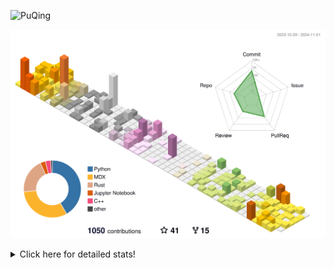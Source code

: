 ![PuQing](https://user-images.githubusercontent.com/27223114/171565019-9a56fae6-b08b-421f-99db-7e830da42371.png)

![](./profile-3d-contrib/profile-season-animate.svg)

<details>
<summary>Click here for detailed stats!</summary>

<!--START_SECTION:waka-->
![Lines of code](https://img.shields.io/badge/From%20Hello%20World%20I%27ve%20Written-1.2%20million%20lines%20of%20code-blue)

**🐱 My GitHub Data** 

> 📦 411.1 kB Used in GitHub's Storage 
 > 
> 🏆 668 Contributions in the Year 2024
 > 
> 🚫 Not Opted to Hire
 > 
> 📜 59 Public Repositories 
 > 
> 🔑 30 Private Repositories 
 > 
**I'm a Night 🦉** 

```text
🌞 Morning                473 commits         ██░░░░░░░░░░░░░░░░░░░░░░░   06.69 % 
🌆 Daytime                3021 commits        ███████████░░░░░░░░░░░░░░   42.76 % 
🌃 Evening                1501 commits        █████░░░░░░░░░░░░░░░░░░░░   21.25 % 
🌙 Night                  2070 commits        ███████░░░░░░░░░░░░░░░░░░   29.30 % 
```


📊 **This Week I Spent My Time On** 

```text
💬 Programming Languages: 
Browsing                 13 hrs 38 mins      ████████░░░░░░░░░░░░░░░░░   33.81 % 
GitHubing                6 hrs 46 mins       ████░░░░░░░░░░░░░░░░░░░░░   16.79 % 
Searching                6 hrs               ████░░░░░░░░░░░░░░░░░░░░░   14.90 % 
Fish Touching            3 hrs 44 mins       ██░░░░░░░░░░░░░░░░░░░░░░░   09.30 % 
Other                    3 hrs 19 mins       ██░░░░░░░░░░░░░░░░░░░░░░░   08.23 % 

🔥 Editors: 
Chrome                   32 hrs              ████████████████████░░░░░   79.37 % 
VS Code                  6 hrs 58 mins       ████░░░░░░░░░░░░░░░░░░░░░   17.31 % 
fish                     1 hr 17 mins        █░░░░░░░░░░░░░░░░░░░░░░░░   03.19 % 
Obsidian                 3 mins              ░░░░░░░░░░░░░░░░░░░░░░░░░   00.13 % 

💻 Operating System: 
Mac                      33 hrs 20 mins      █████████████████████░░░░   82.69 % 
Linux                    6 hrs 29 mins       ████░░░░░░░░░░░░░░░░░░░░░   16.08 % 
WSL                      29 mins             ░░░░░░░░░░░░░░░░░░░░░░░░░   01.23 % 
```


<!--END_SECTION:waka-->
</details>
